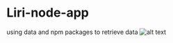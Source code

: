 # Liri-node-app
using data and npm packages to retrieve data
![alt text](https://raw.githubusercontent.com/snowghost24/liri-node-app/master/assets/images/nodepackages.gif)

